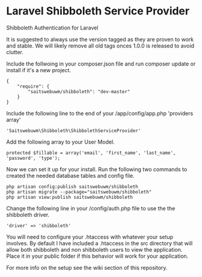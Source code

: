 Laravel Shibboleth Service Provider
===================================

Shibboleth Authentication for Laravel

It is suggested to always use the version tagged as they are proven to work and stable. We will likely remove all old tags onces 1.0.0 is released to avoid clutter.

Include the follwoing in your composer.json file and run composer update or install if it's a new project.

<pre><code>{
    "require": {
        "saitswebuwm/shibboleth": "dev-master"
    }
}</code></pre>

Include the following line to the end of your /app/config/app.php  'providers array'

<pre><code>'Saitswebuwm\Shibboleth\ShibbolethServiceProvider'</code></pre>

Add the following array to your User Model.

<pre><code>protected $fillable = array('email', 'first_name', 'last_name', 'password', 'type');</code></pre>

Now we can set it up for your install. Run the following two commands to created the needed database tables and config file.

<pre><code>php artisan config:publish saitswebuwm/shibboleth
php artisan migrate --package="saitswebuwm/shibboleth"
php artisan view:publish saitswebuwm/shibboleth</code></pre>

Change the following line in your /config/auth.php file to use the the shibboleth driver.

<pre><code>'driver' => 'shibboleth'</code></pre>

You will need to configure your .htaccess with whatever your setup involves. By default I have included a .htaccess in the src directory that will allow both shibboleth and non shibboleth users to view the application. Place it in your public folder if this behavior will work for your application.

For more info on the setup see the wiki section of this repository.
